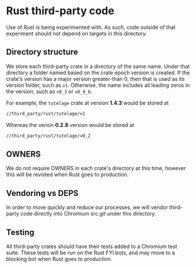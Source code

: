 # Rust third-party code

Use of Rust is being experimented with. As such, code outside of that experiment
should not depend on targets in this directory.

## Directory structure

We store each third-party crate in a directory of the same name. Under
that directory a folder named based on the crate epoch version is created.
If the crate's version has a major version greater-than 0, then that is used
as its version folder, such as `v1`. Otherwise, the name includes all
leading zeros in the version, such as `v0_3` or `v0_0_6`.

For example, the `tutelage` crate at version **1.4.3** would be stored at
```sh
//third_party/rust/tutelage/v1
```

Whereas the verion **0.2.8** version would be stored at
```sh
//third_party/rust/tutelage/v0_2
```

## OWNERS

We do not require OWNERS in each crate's directory at this time, however this
will be revisted when Rust goes to production.

## Vendoring vs DEPS

In order to move quickly and reduce our processes, we will vendor third-party
code directly into Chromium src.git under this directory.

## Testing

All third-party crates should have their tests added to a Chromium test suite.
These tests will be run on the Rust FYI bots, and may move to a blocking bot
when Rust goes to production.
